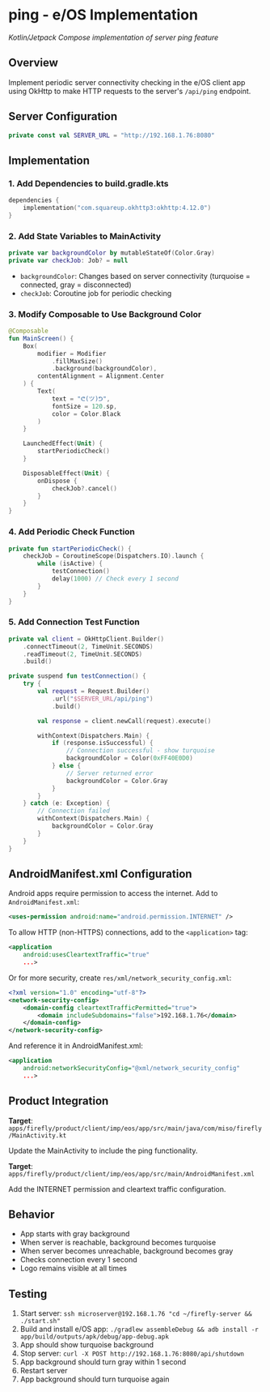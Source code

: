 # ping - e/OS Implementation
*Kotlin/Jetpack Compose implementation of server ping feature*

## Overview

Implement periodic server connectivity checking in the e/OS client app using OkHttp to make HTTP requests to the server's `/api/ping` endpoint.

## Server Configuration

```kotlin
private const val SERVER_URL = "http://192.168.1.76:8080"
```

## Implementation

### 1. Add Dependencies to build.gradle.kts

```kotlin
dependencies {
    implementation("com.squareup.okhttp3:okhttp:4.12.0")
}
```

### 2. Add State Variables to MainActivity

```kotlin
private var backgroundColor by mutableStateOf(Color.Gray)
private var checkJob: Job? = null
```

- `backgroundColor`: Changes based on server connectivity (turquoise = connected, gray = disconnected)
- `checkJob`: Coroutine job for periodic checking

### 3. Modify Composable to Use Background Color

```kotlin
@Composable
fun MainScreen() {
    Box(
        modifier = Modifier
            .fillMaxSize()
            .background(backgroundColor),
        contentAlignment = Alignment.Center
    ) {
        Text(
            text = "ᕦ(ツ)ᕤ",
            fontSize = 120.sp,
            color = Color.Black
        )
    }

    LaunchedEffect(Unit) {
        startPeriodicCheck()
    }

    DisposableEffect(Unit) {
        onDispose {
            checkJob?.cancel()
        }
    }
}
```

### 4. Add Periodic Check Function

```kotlin
private fun startPeriodicCheck() {
    checkJob = CoroutineScope(Dispatchers.IO).launch {
        while (isActive) {
            testConnection()
            delay(1000) // Check every 1 second
        }
    }
}
```

### 5. Add Connection Test Function

```kotlin
private val client = OkHttpClient.Builder()
    .connectTimeout(2, TimeUnit.SECONDS)
    .readTimeout(2, TimeUnit.SECONDS)
    .build()

private suspend fun testConnection() {
    try {
        val request = Request.Builder()
            .url("$SERVER_URL/api/ping")
            .build()

        val response = client.newCall(request).execute()

        withContext(Dispatchers.Main) {
            if (response.isSuccessful) {
                // Connection successful - show turquoise
                backgroundColor = Color(0xFF40E0D0)
            } else {
                // Server returned error
                backgroundColor = Color.Gray
            }
        }
    } catch (e: Exception) {
        // Connection failed
        withContext(Dispatchers.Main) {
            backgroundColor = Color.Gray
        }
    }
}
```

## AndroidManifest.xml Configuration

Android apps require permission to access the internet. Add to `AndroidManifest.xml`:

```xml
<uses-permission android:name="android.permission.INTERNET" />
```

To allow HTTP (non-HTTPS) connections, add to the `<application>` tag:

```xml
<application
    android:usesCleartextTraffic="true"
    ...>
```

Or for more security, create `res/xml/network_security_config.xml`:

```xml
<?xml version="1.0" encoding="utf-8"?>
<network-security-config>
    <domain-config cleartextTrafficPermitted="true">
        <domain includeSubdomains="false">192.168.1.76</domain>
    </domain-config>
</network-security-config>
```

And reference it in AndroidManifest.xml:

```xml
<application
    android:networkSecurityConfig="@xml/network_security_config"
    ...>
```

## Product Integration

**Target**: `apps/firefly/product/client/imp/eos/app/src/main/java/com/miso/firefly/MainActivity.kt`

Update the MainActivity to include the ping functionality.

**Target**: `apps/firefly/product/client/imp/eos/app/src/main/AndroidManifest.xml`

Add the INTERNET permission and cleartext traffic configuration.

## Behavior

- App starts with gray background
- When server is reachable, background becomes turquoise
- When server becomes unreachable, background becomes gray
- Checks connection every 1 second
- Logo remains visible at all times

## Testing

1. Start server: `ssh microserver@192.168.1.76 "cd ~/firefly-server && ./start.sh"`
2. Build and install e/OS app: `./gradlew assembleDebug && adb install -r app/build/outputs/apk/debug/app-debug.apk`
3. App should show turquoise background
4. Stop server: `curl -X POST http://192.168.1.76:8080/api/shutdown`
5. App background should turn gray within 1 second
6. Restart server
7. App background should turn turquoise again
